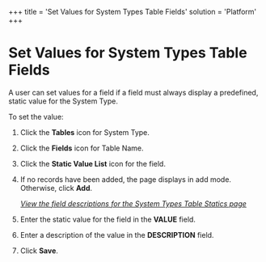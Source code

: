 +++
title = 'Set Values for System Types Table Fields'
solution = 'Platform'
+++

# Set Values for System Types Table Fields

A user can set values for a field if a field must always display a
predefined, static value for the System Type.

To set the value:

1.  Click the **Tables** icon for System Type.

2.  Click the **Fields** icon for Table Name.

3.  Click the **Static Value List** icon for the field.

4.  If no records have been added, the page displays in add mode.
    Otherwise, click **Add**.
    
    *[View the field descriptions for the System Types Table Statics
    page](../Page_Desc/System_Types_Table_Statics.htm)*

5.  Enter the static value for the field in the **VALUE** field.

6.  Enter a description of the value in the **DESCRIPTION** field.

7.  Click **Save**.
